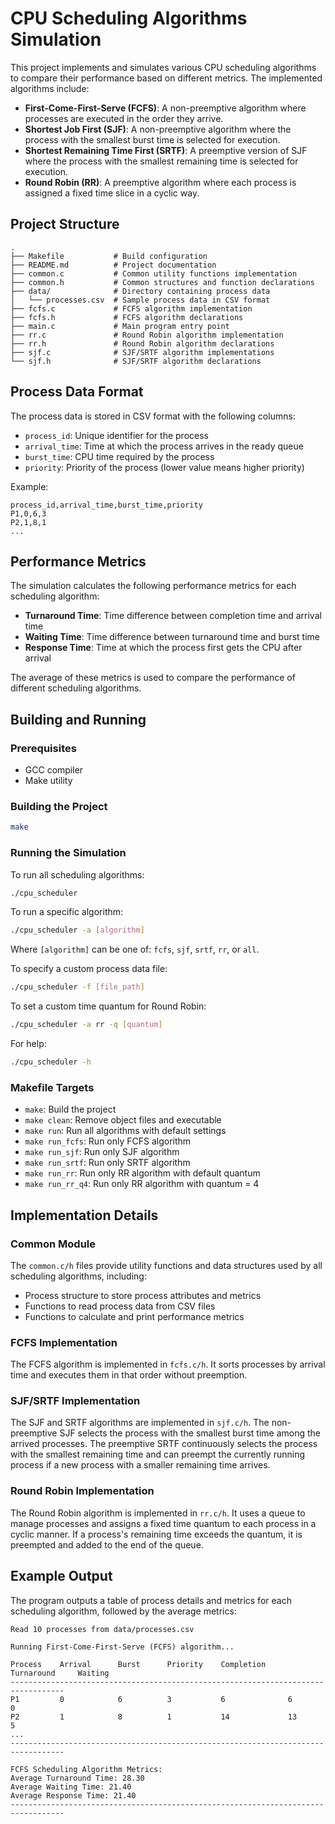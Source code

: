 # CPU Scheduling Algorithms Simulation

This project implements and simulates various CPU scheduling algorithms to compare their performance based on different metrics. The implemented algorithms include:

- **First-Come-First-Serve (FCFS)**: A non-preemptive algorithm where processes are executed in the order they arrive.
- **Shortest Job First (SJF)**: A non-preemptive algorithm where the process with the smallest burst time is selected for execution.
- **Shortest Remaining Time First (SRTF)**: A preemptive version of SJF where the process with the smallest remaining time is selected for execution.
- **Round Robin (RR)**: A preemptive algorithm where each process is assigned a fixed time slice in a cyclic way.

## Project Structure

```
.
├── Makefile           # Build configuration
├── README.md          # Project documentation
├── common.c           # Common utility functions implementation
├── common.h           # Common structures and function declarations
├── data/              # Directory containing process data
│   └── processes.csv  # Sample process data in CSV format
├── fcfs.c             # FCFS algorithm implementation
├── fcfs.h             # FCFS algorithm declarations
├── main.c             # Main program entry point
├── rr.c               # Round Robin algorithm implementation
├── rr.h               # Round Robin algorithm declarations
├── sjf.c              # SJF/SRTF algorithm implementations
└── sjf.h              # SJF/SRTF algorithm declarations
```

## Process Data Format

The process data is stored in CSV format with the following columns:

- `process_id`: Unique identifier for the process
- `arrival_time`: Time at which the process arrives in the ready queue
- `burst_time`: CPU time required by the process
- `priority`: Priority of the process (lower value means higher priority)

Example:
```
process_id,arrival_time,burst_time,priority
P1,0,6,3
P2,1,8,1
...
```

## Performance Metrics

The simulation calculates the following performance metrics for each scheduling algorithm:

- **Turnaround Time**: Time difference between completion time and arrival time
- **Waiting Time**: Time difference between turnaround time and burst time
- **Response Time**: Time at which the process first gets the CPU after arrival

The average of these metrics is used to compare the performance of different scheduling algorithms.

## Building and Running

### Prerequisites

- GCC compiler
- Make utility

### Building the Project

```bash
make
```

### Running the Simulation

To run all scheduling algorithms:
```bash
./cpu_scheduler
```

To run a specific algorithm:
```bash
./cpu_scheduler -a [algorithm]
```
Where `[algorithm]` can be one of: `fcfs`, `sjf`, `srtf`, `rr`, or `all`.

To specify a custom process data file:
```bash
./cpu_scheduler -f [file_path]
```

To set a custom time quantum for Round Robin:
```bash
./cpu_scheduler -a rr -q [quantum]
```

For help:
```bash
./cpu_scheduler -h
```

### Makefile Targets

- `make`: Build the project
- `make clean`: Remove object files and executable
- `make run`: Run all algorithms with default settings
- `make run_fcfs`: Run only FCFS algorithm
- `make run_sjf`: Run only SJF algorithm
- `make run_srtf`: Run only SRTF algorithm
- `make run_rr`: Run only RR algorithm with default quantum
- `make run_rr_q4`: Run only RR algorithm with quantum = 4

## Implementation Details

### Common Module

The `common.c/h` files provide utility functions and data structures used by all scheduling algorithms, including:

- Process structure to store process attributes and metrics
- Functions to read process data from CSV files
- Functions to calculate and print performance metrics

### FCFS Implementation

The FCFS algorithm is implemented in `fcfs.c/h`. It sorts processes by arrival time and executes them in that order without preemption.

### SJF/SRTF Implementation

The SJF and SRTF algorithms are implemented in `sjf.c/h`. The non-preemptive SJF selects the process with the smallest burst time among the arrived processes. The preemptive SRTF continuously selects the process with the smallest remaining time and can preempt the currently running process if a new process with a smaller remaining time arrives.

### Round Robin Implementation

The Round Robin algorithm is implemented in `rr.c/h`. It uses a queue to manage processes and assigns a fixed time quantum to each process in a cyclic manner. If a process's remaining time exceeds the quantum, it is preempted and added to the end of the queue.

## Example Output

The program outputs a table of process details and metrics for each scheduling algorithm, followed by the average metrics:

```
Read 10 processes from data/processes.csv

Running First-Come-First-Serve (FCFS) algorithm...

Process    Arrival      Burst      Priority    Completion     Turnaround     Waiting      
----------------------------------------------------------------------------------
P1         0            6          3           6              6              0              
P2         1            8          1           14             13             5              
...
----------------------------------------------------------------------------------

FCFS Scheduling Algorithm Metrics:
Average Turnaround Time: 28.30
Average Waiting Time: 21.40
Average Response Time: 21.40
----------------------------------------------------------------------------------
```
